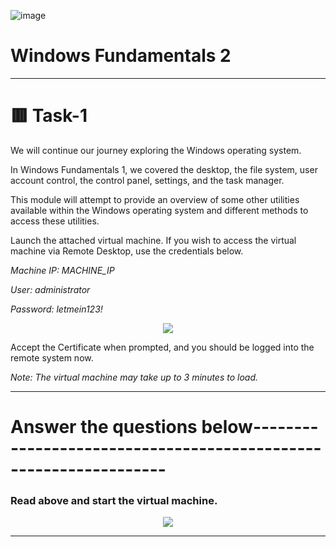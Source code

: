 ![image](https://user-images.githubusercontent.com/94435318/162122757-c0dfdb99-8f42-4044-95c1-4bd8e1775fa2.png)

# Windows Fundamentals 2

------------------------------------------------------------------------------------------------

# 🟥 Task-1

We will continue our journey exploring the Windows operating system. 

In Windows Fundamentals 1, we covered the desktop, the file system, user account control, the control panel, settings, and the task manager. 

This module will attempt to provide an overview of some other utilities available within the Windows operating system and different methods to access these utilities.

Launch the attached virtual machine. If you wish to access the virtual machine via Remote Desktop, use the credentials below. 

*Machine IP: MACHINE_IP*

*User: administrator*

*Password: letmein123!*

<p align="center">
  <img src="https://user-images.githubusercontent.com/94435318/162122989-9a6dea55-bdb1-4cdb-ae06-a087c9bc5388.png">
</p>


Accept the Certificate when prompted, and you should be logged into the remote system now.

*Note: The virtual machine may take up to 3 minutes to load.*

-----------------------------------------------------------------------------------------------

Answer the questions below-----------------------------------------------------------------
==

### Read above and start the virtual machine.

<p align="center">
  <img src="https://user-images.githubusercontent.com/94435318/161687394-218a79b1-ce0d-49f2-8dfb-53600bdbed33.png">
</p>

------------------------------------------------------------------------------------------------
